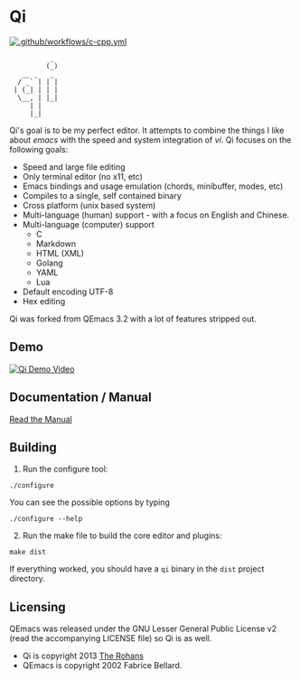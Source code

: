 # Qi

[![.github/workflows/c-cpp.yml](https://github.com/TheRohans/qi/actions/workflows/c-cpp.yml/badge.svg)](https://github.com/TheRohans/qi/actions/workflows/c-cpp.yml)

```
          _ 
         (_)
   __ _   _ 
  / _` | | |
 | (_| | | |
  \__, | |_|
     | |    
     |_|    

```

Qi's goal is to be my perfect editor. It attempts to combine the things I
like about _emacs_ with the speed and system integration of _vi_. Qi focuses
on the following goals:

- Speed and large file editing
- Only terminal editor (no x11, etc)
- Emacs bindings and usage emulation (chords, minibuffer, modes, etc)
- Compiles to a single, self contained binary
- Cross platform (unix based system)
- Multi-language (human) support - with a focus on English and Chinese.
- Multi-language (computer) support
	- C
	- Markdown
	- HTML (XML)
	- Golang
	- YAML
	- Lua
- Default encoding UTF-8
- Hex editing

Qi was forked from QEmacs 3.2 with a lot of features stripped out.


## Demo

[![Qi Demo Video](https://img.youtube.com/vi/Gap4lMlfPBM/0.jpg)](https://www.youtube.com/watch?v=Gap4lMlfPBM)

## Documentation / Manual

[Read the Manual](doc/manual.md)

## Building

1. Run the configure tool:

```shell
./configure
```

You can see the possible options by typing 

```shell
./configure --help
```

2. Run the make file to build the core editor and plugins:

```shell
make dist
```

If everything worked, you should have a `qi` binary in the `dist` project directory.

## Licensing

QEmacs was released under the GNU Lesser General Public License v2 (read the
accompanying LICENSE file) so Qi is as well.

- Qi is copyright 2013 [The Rohans][rohans]
- QEmacs is copyright 2002 Fabrice Bellard.

[qi]: http://en.wikipedia.org/wiki/Qi
[rohans]: http://therohans.com
